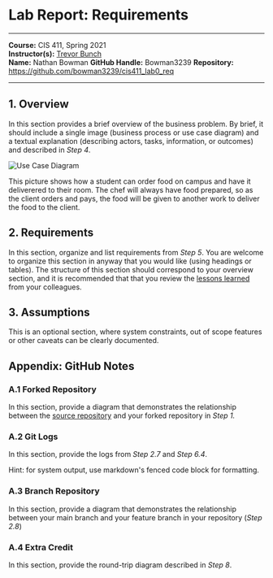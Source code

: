 # Lab Report: Requirements
___
**Course:** CIS 411, Spring 2021  
**Instructor(s):** [Trevor Bunch](https://github.com/trevordbunch)  
**Name:** Nathan Bowman 
**GitHub Handle:** Bowman3239 
**Repository:** https://github.com/bowman3239/cis411_lab0_req  
___

## 1. Overview
In this section provides a brief overview of the business problem.  By brief, it should include a single image (business process or use case diagram) and a textual explanation (describing actors, tasks, information, or outcomes) and described in *Step 4*.

![Use Case Diagram](/assets/https://github.com/bowman3239/cis411_lab0_req/blob/git-checkout--b-labreport/CIS411Lab00FoodDrawing.jpg)

This picture shows how a student can order food on campus and have it deliverered to their room. 
The chef will always have food prepared, so as the client orders and pays, the food will be given to another work to deliver the food to the client.

## 2. Requirements
In this section, organize and list requirements from *Step 5*.  You are welcome to organize this section in anyway that you would like (using headings or tables).  The structure of this section should correspond to your overview section, and it is recommended that that you review the [lessons learned](../lessonsLearned.md) from your colleagues.

## 3. Assumptions
This is an optional section, where system constraints, out of scope features or other caveats can be clearly documented.  

## Appendix: GitHub Notes

### A.1 Forked Repository
In this section, provide a diagram that demonstrates the relationship between the [source repository](https://github.com/trevordbunch/cis411_lab0_req) and your forked repository in *Step 1.*  

### A.2 Git Logs
In this section, provide the logs from *Step 2.7* and *Step 6.4*.

Hint: for system output, use markdown's fenced code block for formatting.

### A.3 Branch Repository
In this section, provide a diagram that demonstrates the relationship between your main branch and your feature branch in your repository (*Step 2.8*)

### A.4 Extra Credit
In this section, provide the round-trip diagram described in *Step 8*.
